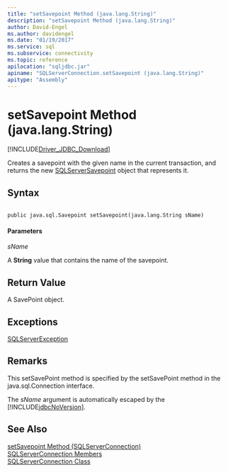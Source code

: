 ```yaml
---
title: "setSavepoint Method (java.lang.String)"
description: "setSavepoint Method (java.lang.String)"
author: David-Engel
ms.author: davidengel
ms.date: "01/19/2017"
ms.service: sql
ms.subservice: connectivity
ms.topic: reference
apilocation: "sqljdbc.jar"
apiname: "SQLServerConnection.setSavepoint (java.lang.String)"
apitype: "Assembly"
---
```

# setSavepoint Method (java.lang.String)
[!INCLUDE[Driver_JDBC_Download](../../../includes/driver_jdbc_download.md)]

  Creates a savepoint with the given name in the current transaction, and returns the new [SQLServerSavepoint](../../../connect/jdbc/reference/sqlserversavepoint-class.md) object that represents it.  
  
## Syntax  
  
```  
  
public java.sql.Savepoint setSavepoint(java.lang.String sName)  
```  
  
#### Parameters  
 *sName*  
  
 A **String** value that contains the name of the savepoint.  
  
## Return Value  
 A SavePoint object.  
  
## Exceptions  
 [SQLServerException](../../../connect/jdbc/reference/sqlserverexception-class.md)  
  
## Remarks  
 This setSavePoint method is specified by the setSavePoint method in the java.sql.Connection interface.  
  
 The *sName* argument is automatically escaped by the [!INCLUDE[jdbcNoVersion](../../../includes/jdbcnoversion_md.md)].  
  
## See Also  
 [setSavepoint Method &#40;SQLServerConnection&#41;](../../../connect/jdbc/reference/setsavepoint-method-sqlserverconnection.md)   
 [SQLServerConnection Members](../../../connect/jdbc/reference/sqlserverconnection-members.md)   
 [SQLServerConnection Class](../../../connect/jdbc/reference/sqlserverconnection-class.md)  
  
  
